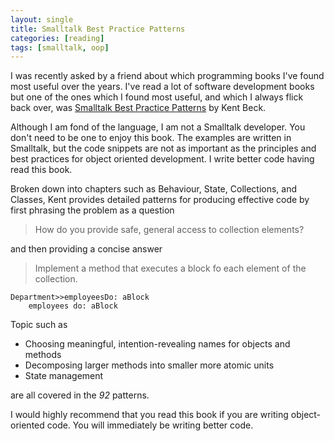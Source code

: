 ```yaml
---
layout: single
title: Smalltalk Best Practice Patterns
categories: [reading]
tags: [smalltalk, oop]
---
```


I was recently asked by a friend about which programming books I've found most
useful over the years.
I've read a lot of software development books but one of the ones which I found
most useful, and which I always flick back over, was [Smalltalk Best Practice Patterns](https://www.bookdepository.com/Smalltalk-Best-Practice-Patterns-Kent-Beck/9780134769042) by Kent Beck.


Although I am fond of the language, I am not a Smalltalk developer. You don't
need to be one to enjoy this book.
The examples are written in Smalltalk, but the code snippets are not as
important as the principles and best practices for object oriented development.
I write better code having read this book.

Broken down into chapters such as Behaviour, State, Collections, and Classes,
Kent provides detailed patterns for producing effective code by first phrasing
the problem as a question

> How do you provide safe, general access to collection elements?

and then providing a concise answer

> Implement a method that executes a block fo each element of the collection.

```smalltalk
Department>>employeesDo: aBlock
    employees do: aBlock
```

Topic such as
* Choosing meaningful, intention-revealing names for objects and methods
* Decomposing larger methods into smaller more atomic units
* State management

are all covered in the *92* patterns.

I would highly recommend that you read this book if you are writing object-oriented code. You will immediately be writing better code.
